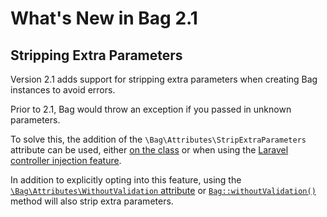 # What's New in Bag 2.1

## Stripping Extra Parameters

Version 2.1 adds support for stripping extra parameters when creating Bag instances to avoid errors.

Prior to 2.1, Bag would throw an exception if you passed in unknown parameters.

To solve this, the addition of the `\Bag\Attributes\StripExtraParameters` attribute can be used, either [on the
class](./basic-usage#stripping-extra-parameters) or when using the [Laravel controller injection feature](./laravel-controller-injection#avoiding-extra-parameters).

In addition to explicitly opting into this feature, using the [`\Bag\Attributes\WithoutValidation` attribute](./laravel-controller-injection#manual-validation) 
or [`Bag::withoutValidation()`](./validation#creating-a-bag-without-validation) method will also strip extra parameters.
